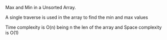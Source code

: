 Max and Min in a Unsorted Array.

A single traverse is used in the array to find the min and max values

Time complexity is O(n) being n the len of the array and Space complexity is O(1)